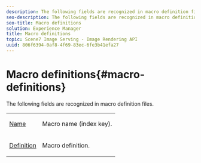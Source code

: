 ```yaml
---
description: The following fields are recognized in macro definition files.
seo-description: The following fields are recognized in macro definition files.
seo-title: Macro definitions
solution: Experience Manager
title: Macro definitions
topic: Scene7 Image Serving - Image Rendering API
uuid: 806f6394-0af8-4f69-83ec-6fe3b41efa27
---
```


# Macro definitions{#macro-definitions}

The following fields are recognized in macro definition files.

<table id="simpletable_C34D1161A6E84214AD97F79345BDB180"> 
 <tr class="strow"> 
  <td class="stentry"> <p><span class="codeph"> <a href="../../../../../../is-api/image-catalog/image-serving-api-ref/c-image-catalog-reference/c-macro-definition-reference/r-name-macro.md#reference-7430cb46507c4cc2979151ceea76781a" type="reference" format="dita" scope="local"> Name</a></span> </p></td> 
  <td class="stentry"> <p>Macro name (index key). </p></td> 
 </tr> 
 <tr class="strow"> 
  <td class="stentry"> <p><span class="codeph"> <a href="r_definition_macro.md#reference_5A1E30EF92DA4C12B95968464281C625" type="reference" format="dita" scope="local"> Definition</a></span> </p></td> 
  <td class="stentry"> <p>Macro definition. </p></td> 
 </tr> 
</table>

